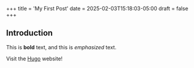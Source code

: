 +++
title = 'My First Post'
date = 2025-02-03T15:18:03-05:00
draft = false
+++

## Introduction

This is **bold** text, and this is *emphasized* text.

Visit the [Hugo](https://gohugo.io) website!